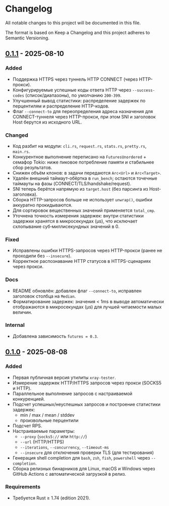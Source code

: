 # Changelog

All notable changes to this project will be documented in this file.

The format is based on Keep a Changelog and this project adheres to Semantic Versioning.

## [0.1.1] - 2025-08-10

### Added
- Поддержка HTTPS через туннель HTTP CONNECT (через HTTP-прокси).
- Конфигурируемые успешные коды ответа HTTP через `--success-codes` (список/диапазоны), по умолчанию `200-399`.
- Улучшенный вывод статистики: распределение задержек по перцентилям и распределение HTTP-кодов.
- Флаг `--connect-to` для переопределения адреса назначения для CONNECT-туннеля через HTTP-прокси, при этом SNI и заголовок Host берутся из исходного URL.

### Changed
- Код разбит на модули: `cli.rs`, `request.rs`, `stats.rs`, `pretty.rs`, `main.rs`.
- Конкурентное выполнение переписано на `FuturesUnordered` + семафор Tokio: ниже пиковое потребление памяти и стабильнее сбор результатов.
- Снижен объём клонов: в задачи передаются `Arc<Url>` и `Arc<Target>`.
- Удалён внешний таймаут-обёртка в `run_bench`; остаются точечные таймауты на фазы (CONNECT/TLS/handshake/request).
- SNI теперь берётся напрямую из `target.host` (без парсинга из Host-заголовка).
- Сборка HTTP-запросов больше не использует `unwrap()`, ошибки аккуратно прокидываются.
- Для сортировок вещественных значений применяется `total_cmp`.
- Уточнена точность измерения задержек: внутри статистики задержки хранятся в микросекундах (µs), что исключает схлопывание суб‑миллисекундных значений в 0.

### Fixed
- Исправлены ошибки HTTPS-запросов через HTTP-прокси (ранее не проходили без `--insecure`).
- Корректное распознавание HTTP статусов в HTTPS-сценариях через прокси.

### Docs
- README обновлён: добавлен флаг `--connect-to`, исправлен заголовок столбца на `Median`.
- Форматирование задержек: значения < 1ms в выводе автоматически отображаются в микросекундах (µs) для лучшей читаемости малых величин.

### Internal
- Добавлена зависимость `futures = 0.3`.

## [0.1.0] - 2025-08-08

### Added
- Первая публичная версия утилиты `xray-tester`.
- Измерение задержек HTTP/HTTPS запросов через прокси (SOCKS5 и HTTP).
- Параллельное выполнение запросов с настраиваемой конкуренцией.
- Подсчет успешных/неуспешных запросов и построение статистики задержек:
  - min / max / mean / stddev
  - произвольные перцентили
- Подсчет RPS.
- Настраиваемые параметры:
  - `--proxy` (`socks5://` или `http://`)
  - `--url` (HTTP/HTTPS)
  - `--iterations`, `--concurrency`, `--timeout-ms`
  - `--insecure` для отключения проверки TLS (для тестирования)
- Генерация shell completion для `bash`, `zsh`, `fish`, `powershell` через `--completion`.
- Сборка релизных бинарников для Linux, macOS и Windows через GitHub Actions с автоматической загрузкой в релиз.

### Requirements
- Требуется Rust ≥ 1.74 (edition 2021).

[0.1.0]: https://github.com/vffuunnyy/xray-tester/releases/tag/v0.1.0
[0.1.1]: https://github.com/vffuunnyy/xray-tester/releases/tag/v0.1.1
[0.1.2]: https://github.com/vffuunnyy/xray-tester/releases/tag/v0.1.2
